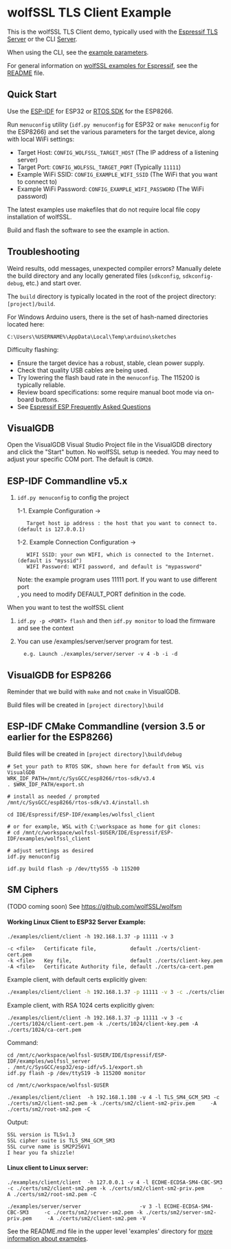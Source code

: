 # wolfSSL TLS Client Example

This is the wolfSSL TLS Client demo, typically used with the [Espressif TLS Server](../wolfssl_server/README.md)
or the CLI [Server](https://github.com/wolfSSL/wolfssl/tree/master/examples/server).

When using the CLI, see the [example parameters](/IDE/Espressif/ESP-IDF/examples#interaction-with-wolfssl-cli).

For general information on [wolfSSL examples for Espressif](../README.md), see the
[README](https://github.com/wolfSSL/wolfssl/blob/master/IDE/Espressif/ESP-IDF/README.md) file.

## Quick Start

Use the [ESP-IDF](https://docs.espressif.com/projects/esp-idf/en/latest/esp32/get-started/index.html)
for ESP32 or [RTOS SDK](https://docs.espressif.com/projects/esp8266-rtos-sdk/en/latest/get-started/index.html)
for the ESP8266.

Run `menuconfig` utility (`idf.py menuconfig` for ESP32 or `make menuconfig` for the ESP8266)
and set the various parameters for the target device, along with local WiFi settings:

* Target Host: `CONFIG_WOLFSSL_TARGET_HOST` (The IP address of a listening server)
* Target Port: `CONFIG_WOLFSSL_TARGET_PORT` (Typically `11111`)
* Example WiFi SSID: `CONFIG_EXAMPLE_WIFI_SSID` (The WiFi that you want to connect to)
* Example WiFi Password: `CONFIG_EXAMPLE_WIFI_PASSWORD` (The WiFi password)

The latest examples use makefiles that do not require local file copy installation of wolfSSL.

Build and flash the software to see the example in action.

## Troubleshooting

Weird results, odd messages, unexpected compiler errors? Manually delete the build directory and
any locally generated files (`sdkconfig`, `sdkconfig-debug`, etc.) and start over.

The `build` directory is typically located in the root of the project directory:  `[project]/build`.

For Windows Arduino users, there is the set of hash-named directories located here:

```text
C:\Users\%USERNAME%\AppData\Local\Temp\arduino\sketches
```

Difficulty flashing:

* Ensure the target device has a robust, stable, clean power supply.
* Check that quality USB cables are being used.
* Try lowering the flash baud rate in the `menuconfig`. The 115200 is typically reliable.
* Review board specifications: some require manual boot mode via on-board buttons.
* See [Espressif ESP Frequently Asked Questions](https://docs.espressif.com/projects/esp-faq/en/latest/esp-faq-en-master.pdf)

## VisualGDB

Open the VisualGDB Visual Studio Project file in the VisualGDB directory and click the "Start" button.
No wolfSSL setup is needed. You may need to adjust your specific COM port. The default is `COM20`.

## ESP-IDF Commandline v5.x


1. `idf.py menuconfig` to config the project

      1-1. Example Configuration ->  

          Target host ip address : the host that you want to connect to.(default is 127.0.0.1)

     1-2. Example Connection Configuration ->
     
          WIFI SSID: your own WIFI, which is connected to the Internet.(default is "myssid")  
          WIFI Password: WIFI password, and default is "mypassword"
    
    
    Note: the example program uses 11111 port. If you want to use different port  
        , you need to modify DEFAULT_PORT definition in the code.

When you want to test the wolfSSL client

1. `idf.py -p <PORT> flash` and then `idf.py monitor` to load the firmware and see the context  
2. You can use <wolfssl>/examples/server/server program for test.  

         e.g. Launch ./examples/server/server -v 4 -b -i -d


## VisualGDB for ESP8266

Reminder that we build with `make` and not `cmake` in VisualGDB.

Build files will be created in `[project directory]\build`

## ESP-IDF CMake Commandline (version 3.5 or earlier for the ESP8266)

Build files will be created in `[project directory]\build\debug`

```
# Set your path to RTOS SDK, shown here for default from WSL vis VisualGDB
WRK_IDF_PATH=/mnt/c/SysGCC/esp8266/rtos-sdk/v3.4
. $WRK_IDF_PATH/export.sh

# install as needed / prompted
/mnt/c/SysGCC/esp8266/rtos-sdk/v3.4/install.sh

cd IDE/Espressif/ESP-IDF/examples/wolfssl_client

# or for example, WSL with C:\workspace as home for git clones:
# cd /mnt/c/workspace/wolfssl-$USER/IDE/Espressif/ESP-IDF/examples/wolfssl_client

# adjust settings as desired
idf.py menuconfig

idf.py build flash -p /dev/ttyS55 -b 115200
```

## SM Ciphers

(TODO coming soon)
See https://github.com/wolfSSL/wolfsm

#### Working Linux Client to ESP32 Server Example:

```
./examples/client/client -h 192.168.1.37 -p 11111 -v 3
```

```text
-c <file>   Certificate file,           default ./certs/client-cert.pem
-k <file>   Key file,                   default ./certs/client-key.pem
-A <file>   Certificate Authority file, default ./certs/ca-cert.pem
```

Example client, with default certs explicitly given:

```bash
./examples/client/client -h 192.168.1.37 -p 11111 -v 3 -c ./certs/client-cert.pem -k      ./certs/client-key.pem -A     ./certs/ca-cert.pem
```

Example client, with RSA 1024 certs explicitly given:

```
./examples/client/client -h 192.168.1.37 -p 11111 -v 3 -c ./certs/1024/client-cert.pem -k ./certs/1024/client-key.pem -A ./certs/1024/ca-cert.pem
```

Command:

```
cd /mnt/c/workspace/wolfssl-$USER/IDE/Espressif/ESP-IDF/examples/wolfssl_server
. /mnt/c/SysGCC/esp32/esp-idf/v5.1/export.sh
idf.py flash -p /dev/ttyS19 -b 115200 monitor
```

```
cd /mnt/c/workspace/wolfssl-$USER

./examples/client/client  -h 192.168.1.108 -v 4 -l TLS_SM4_GCM_SM3 -c ./certs/sm2/client-sm2.pem -k ./certs/sm2/client-sm2-priv.pem     -A ./certs/sm2/root-sm2.pem -C
```

Output:

```text
SSL version is TLSv1.3
SSL cipher suite is TLS_SM4_GCM_SM3
SSL curve name is SM2P256V1
I hear you fa shizzle!
```

#### Linux client to Linux server:

```
./examples/client/client  -h 127.0.0.1 -v 4 -l ECDHE-ECDSA-SM4-CBC-SM3     -c ./certs/sm2/client-sm2.pem -k ./certs/sm2/client-sm2-priv.pem     -A ./certs/sm2/root-sm2.pem -C

./examples/server/server                   -v 3 -l ECDHE-ECDSA-SM4-CBC-SM3     -c ./certs/sm2/server-sm2.pem -k ./certs/sm2/server-sm2-priv.pem     -A ./certs/sm2/client-sm2.pem -V
```

See the README.md file in the upper level 'examples' directory for [more information about examples](../README.md).
